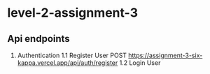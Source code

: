 # level-2-assignment-3

## Api endpoints
1. Authentication
   1.1 Register User
    POST https://assignment-3-six-kappa.vercel.app/api/auth/register
   1.2 Login User

